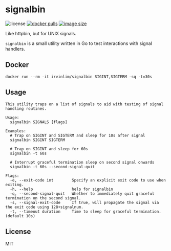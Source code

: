 # signalbin

![license](https://img.shields.io/github/license/irvinlim/signalbin)
[![docker pulls](https://img.shields.io/docker/pulls/irvinlim/signalbin.svg)](https://hub.docker.com/r/irvinlim/signalbin)
[![image size](https://img.shields.io/docker/image-size/irvinlim/signalbin?sort=date)](https://hub.docker.com/r/irvinlim/signalbin/tags)

Like httpbin, but for UNIX signals.

`signalbin` is a small utility written in Go to test interactions with signal handlers.

## Docker

```shell
docker run --rm -it irvinlim/signalbin SIGINT,SIGTERM -sq -t=30s
```

## Usage

```shell
This utility traps on a list of signals to aid with testing of signal handling routines.

Usage:
  signalbin SIGNALS [flags]

Examples:
  # Trap on SIGINT and SIGTERM and sleep for 10s after signal
  signalbin SIGINT SIGTERM

  # Trap on SIGINT and sleep for 60s
  signalbin -t 60s

  # Interrupt graceful termination sleep on second signal onwards
  signalbin -t 60s --second-signal-quit

Flags:
  -e, --exit-code int        Specify an explicit exit code to use when exiting.
  -h, --help                 help for signalbin
  -q, --second-signal-quit   Whether to immediately quit graceful termination on the second signal.
  -s, --signal-exit-code     If true, will propagate the signal via the exit code using 128+signalnum.
  -t, --timeout duration     Time to sleep for graceful termination. (default 10s)
```

## License

MIT
